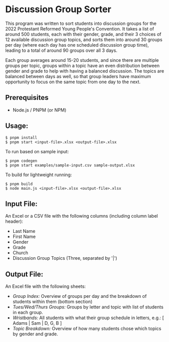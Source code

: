 # Discussion Group Sorter

This program was written to sort students into discussion groups for the 2022 Protestant Reformed Young People's Convention. It takes a list of around 500 students, each with their gender, grade, and their 3 choices of 12 available discussion group topics, and sorts them into around 30 groups per day (where each day has one scheduled discussion group time), leading to a total of around 90 groups over all 3 days.

Each group averages around 15-20 students, and since there are multiple groups per topic, groups within a topic have an even distribution between gender and grade to help with having a balanced discussion. The topics are balanced between days as well, so that group leaders have maximum opportunity to focus on the same topic from one day to the next.

## Prerequisites

- Node.js / PNPM (or NPM)

## Usage:

```
$ pnpm install
$ pnpm start <input-file>.xlsx <output-file>.xlsx
```

To run based on sample input:

```
$ pnpm codegen
$ pnpm start examples/sample-input.csv sample-output.xlsx
```

To build for lightweight running:

```
$ pnpm build
$ node main.js <input-file>.xlsx <output-file>.xlsx
```

## Input File:
An Excel or a CSV file with the following columns (including column label header):

- Last Name
- First Name
- Gender
- Grade
- Church
- Discussion Group Topics (Three, separated by '|')

## Output File:

An Excel file with the following sheets:

- *Group Index:* Overview of groups per day and the breakdown of students within them (bottom section)
- *Tues/Wed/Thurs Groups:* Groups by letter and topic with list of students in each group.
- *Wristbands:* All students with what their group schedule in letters, e.g.: [ Adams | Sam | D, G, B ]
- *Topic Breakdown:* Overview of how many students chose which topics by gender and grade.
